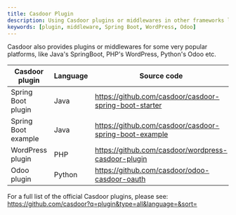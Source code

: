 ```yaml
---
title: Casdoor Plugin
description: Using Casdoor plugins or middlewares in other frameworks like Spring Boot, WordPress, Odoo, etc.
keywords: [plugin, middleware, Spring Boot, WordPress, Odoo]
---
```


Casdoor also provides plugins or middlewares for some very popular platforms, like Java's SpringBoot, PHP's WordPress, Python's Odoo etc.

| Casdoor plugin      | Language | Source code                                            |
|---------------------|----------|--------------------------------------------------------|
| Spring Boot plugin  | Java     | https://github.com/casdoor/casdoor-spring-boot-starter |
| Spring Boot example | Java     | https://github.com/casdoor/casdoor-spring-boot-example |
| WordPress plugin    | PHP      | https://github.com/casdoor/wordpress-casdoor-plugin    |
| Odoo plugin         | Python   | https://github.com/casdoor/odoo-casdoor-oauth          |

For a full list of the official Casdoor plugins, please see: https://github.com/casdoor?q=plugin&type=all&language=&sort=